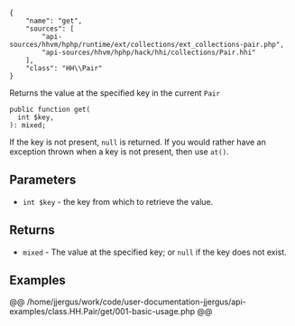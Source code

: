 ``` yamlmeta
{
    "name": "get",
    "sources": [
        "api-sources/hhvm/hphp/runtime/ext/collections/ext_collections-pair.php",
        "api-sources/hhvm/hphp/hack/hhi/collections/Pair.hhi"
    ],
    "class": "HH\\Pair"
}
```




Returns the value at the specified key in the current ` Pair `




``` Hack
public function get(
  int $key,
): mixed;
```




If the key is not present, ` null ` is returned. If you would rather have an
exception thrown when a key is not present, then use `` at() ``.




## Parameters




+ ` int $key ` - the key from which to retrieve the value.




## Returns




* ` mixed ` - The value at the specified key; or `` null `` if the key does not
  exist.




## Examples










@@ /home/jjergus/work/code/user-documentation-jjergus/api-examples/class.HH.Pair/get/001-basic-usage.php @@
<!-- HHAPIDOC -->

